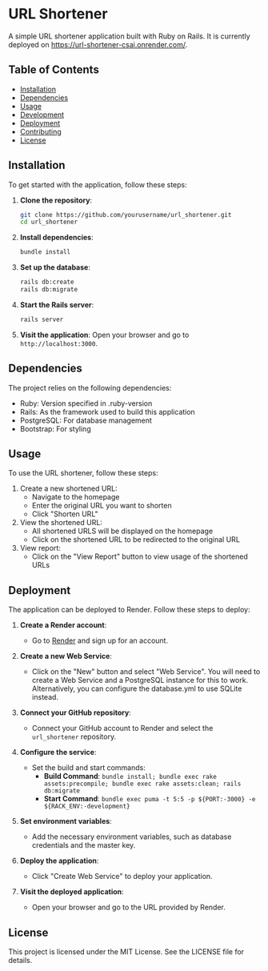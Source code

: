 # URL Shortener

A simple URL shortener application built with Ruby on Rails. It is currently deployed on https://url-shortener-csai.onrender.com/.

## Table of Contents

- [Installation](#installation)
- [Dependencies](#dependencies)
- [Usage](#usage)
- [Development](#development)
- [Deployment](#deployment)
- [Contributing](#contributing)
- [License](#license)

## Installation

To get started with the application, follow these steps:

1. **Clone the repository**:
    ```sh
    git clone https://github.com/yourusername/url_shortener.git
    cd url_shortener
    ```
2. **Install dependencies**:
    ```sh
    bundle install
    ```
3. **Set up the database**:
    ```sh
    rails db:create
    rails db:migrate
    ```
4. **Start the Rails server**:
    ```sh
    rails server
    ```
5. **Visit the application**: Open your browser and go to `http://localhost:3000`.

## Dependencies

The project relies on the following dependencies:

- Ruby: Version specified in .ruby-version
- Rails: As the framework used to build this application
- PostgreSQL: For database management
- Bootstrap: For styling

## Usage

To use the URL shortener, follow these steps:
1. Create a new shortened URL:
    - Navigate to the homepage
    - Enter the original URL you want to shorten
    - Click "Shorten URL"
2. View the shortened URL:
    - All shortened URLS will be displayed on the homepage
    - Click on the shortened URL to be redirected to the original URL
3. View report:
    - Click on the "View Report" button to view usage of the shortened URLs

## Deployment

The application can be deployed to Render. Follow these steps to deploy:

1. **Create a Render account**:
   - Go to [Render](https://render.com) and sign up for an account.

2. **Create a new Web Service**:
   - Click on the "New" button and select "Web Service". You will need to create a Web Service and a PostgreSQL instance for this to work. Alternatively, you can configure the database.yml to use SQLite instead.

3. **Connect your GitHub repository**:
   - Connect your GitHub account to Render and select the `url_shortener` repository.

4. **Configure the service**:
   - Set the build and start commands:
     - **Build Command**: `bundle install; bundle exec rake assets:precompile; bundle exec rake assets:clean; rails db:migrate`
     - **Start Command**: `bundle exec puma -t 5:5 -p ${PORT:-3000} -e ${RACK_ENV:-development}`

5. **Set environment variables**:
   - Add the necessary environment variables, such as database credentials and the master key.

6. **Deploy the application**:
   - Click "Create Web Service" to deploy your application.

7. **Visit the deployed application**:
   - Open your browser and go to the URL provided by Render.

## License

This project is licensed under the MIT License. See the LICENSE file for details.

